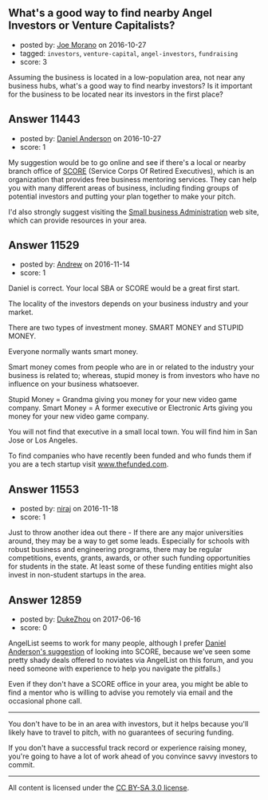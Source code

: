 ## What's a good way to find nearby Angel Investors or Venture Capitalists?

- posted by: [Joe Morano](https://stackexchange.com/users/4611476/joe-morano) on 2016-10-27
- tagged: `investors`, `venture-capital`, `angel-investors`, `fundraising`
- score: 3

Assuming the business is located in a low-population area, not near any business hubs, what's a good way to find nearby investors? Is it important for the business to be located near its investors in the first place?


## Answer 11443

- posted by: [Daniel Anderson](https://stackexchange.com/users/8398759/daniel-anderson) on 2016-10-27
- score: 1

<p>My suggestion would be to go online and see if there's a local or nearby branch office of <a href="http://www.score.org" rel="nofollow">SCORE</a> (Service Corps Of Retired Executives), which is an organization that provides free business mentoring services.  They can help you with many different areas of business, including finding groups of potential investors and putting your plan together to make your pitch.  </p>

<p>I'd also strongly suggest visiting the <a href="http://www.sba.gov" rel="nofollow">Small business Administration</a> web site, which can provide resources in your area.</p>



## Answer 11529

- posted by: [Andrew](https://stackexchange.com/users/9640421/andrew) on 2016-11-14
- score: 1

Daniel is correct. Your local SBA or SCORE would be a great first start.

The locality of the investors depends on your business industry and your market.

There are two types of investment money. SMART MONEY and STUPID MONEY.

Everyone normally wants smart money.

Smart money comes from people who are in or related to the industry your business is related to; whereas, stupid money is from investors who have no influence on your business whatsoever.

Stupid Money = Grandma giving you money for your new video game company.
Smart Money = A former executive or Electronic Arts giving you money for your new video game company.

You will not find that executive in a small local town. You will find him in San Jose or Los Angeles.

To find companies who have recently been funded and who funds them if you are a tech startup visit www.thefunded.com. 


## Answer 11553

- posted by: [niraj](https://stackexchange.com/users/9659943/niraj) on 2016-11-18
- score: 1

Just to throw another idea out there - If there are any major universities around, they may be a way to get some leads. Especially for schools with robust business and engineering programs, there may be regular competitions, events, grants, awards, or other such funding opportunities for students in the state. At least some of these funding entities might also invest in non-student startups in the area.


## Answer 12859

- posted by: [DukeZhou](https://stackexchange.com/users/4146639/dukezhou) on 2017-06-16
- score: 0

<p>AngelList seems to work for many people, although I prefer <a href="https://startups.stackexchange.com/a/11443/11133">Daniel Anderson's suggestion</a> of looking into SCORE, because we've seen some pretty shady deals offered to noviates via AngelList on this forum, and you need someone with experience to help you navigate the pitfalls.)  </p>

<p>Even if they don't have a SCORE office in your area, you might be able to find a mentor who is willing to advise you remotely via email and the occasional phone call. </p>

<hr>

<p>You don't have to be in an area with investors, but it helps because you'll likely have to travel to pitch, with no guarantees of securing funding.  </p>

<p>If you don't have a successful track record or experience raising money, you're going to have a lot of work ahead of you convince savvy investors to commit. </p>




---

All content is licensed under the [CC BY-SA 3.0 license](https://creativecommons.org/licenses/by-sa/3.0/).

